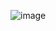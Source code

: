 ![image](https://github.com/Khushang49/90DaysofKubernetes/assets/95266353/7ce9746d-03e3-4987-b6dc-c81f58b8c466)
